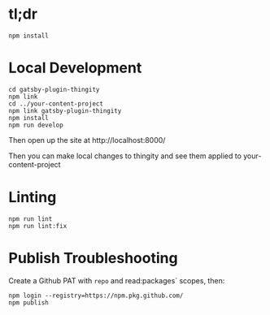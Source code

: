 # tl;dr

    npm install

# Local Development

    cd gatsby-plugin-thingity
    npm link
    cd ../your-content-project
    npm link gatsby-plugin-thingity
    npm install
    npm run develop

Then open up the site at http://localhost:8000/

Then you can make local changes to thingity and see them applied to your-content-project

# Linting

    npm run lint
    npm run lint:fix
    
# Publish Troubleshooting

Create a Github PAT with `repo` and read:packages` scopes, then:

    npm login --registry=https://npm.pkg.github.com/ 
    npm publish
 




